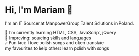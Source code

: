 # Hi, I'm Mariam 👋<br>

I'm an IT Sourcer at ManpowerGroup Talent Solutions in Poland.<br>

🌱 I’m currently learning HTML, CSS, JavaScript, jQuery <br>
🔎 Improving: sourcing skills and languages <br>
🎶 Fun fact: I love polish songs and often translate <br> 
my favourites to help others learn polish with songs

